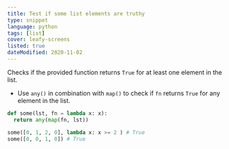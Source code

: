 ```yaml
---
title: Test if some list elements are truthy
type: snippet
language: python
tags: [list]
cover: leafy-screens
listed: true
dateModified: 2020-11-02
---
```


Checks if the provided function returns `True` for at least one element in the list.

- Use `any()` in combination with `map()` to check if `fn` returns `True` for any element in the list.

```py
def some(lst, fn = lambda x: x):
  return any(map(fn, lst))

some([0, 1, 2, 0], lambda x: x >= 2 ) # True
some([0, 0, 1, 0]) # True
```
